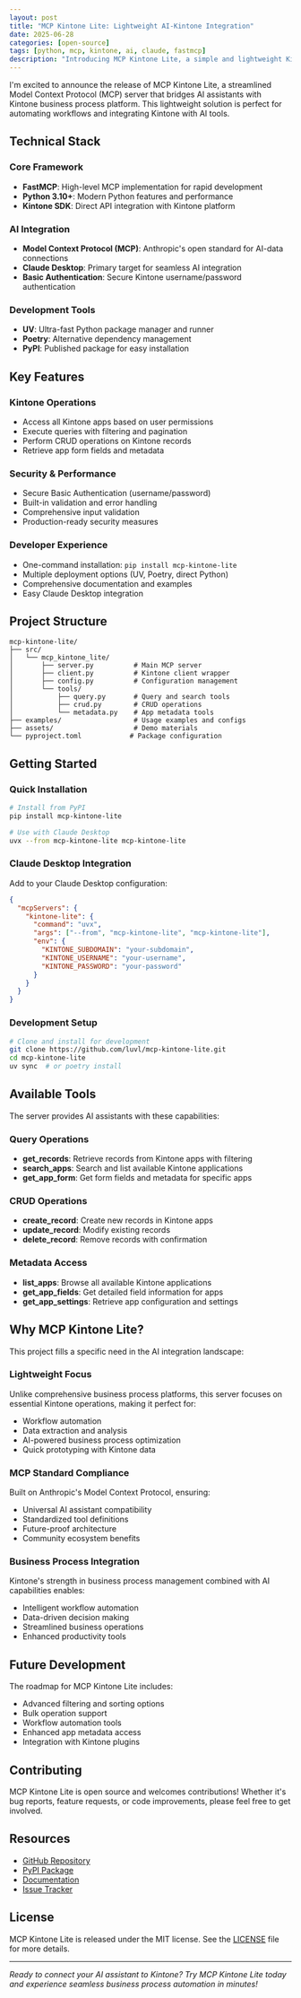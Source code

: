 ```yaml
---
layout: post
title: "MCP Kintone Lite: Lightweight AI-Kintone Integration"
date: 2025-06-28
categories: [open-source]
tags: [python, mcp, kintone, ai, claude, fastmcp]
description: "Introducing MCP Kintone Lite, a simple and lightweight Kintone MCP server for connecting AI assistants to Kintone applications and data"
---
```


I'm excited to announce the release of MCP Kintone Lite, a streamlined Model Context Protocol (MCP) server that bridges AI assistants with Kintone business process platform. This lightweight solution is perfect for automating workflows and integrating Kintone with AI tools.

## Technical Stack

### Core Framework
- **FastMCP**: High-level MCP implementation for rapid development
- **Python 3.10+**: Modern Python features and performance
- **Kintone SDK**: Direct API integration with Kintone platform

### AI Integration
- **Model Context Protocol (MCP)**: Anthropic's open standard for AI-data connections
- **Claude Desktop**: Primary target for seamless AI integration
- **Basic Authentication**: Secure Kintone username/password authentication

### Development Tools
- **UV**: Ultra-fast Python package manager and runner
- **Poetry**: Alternative dependency management
- **PyPI**: Published package for easy installation

## Key Features

### Kintone Operations
- Access all Kintone apps based on user permissions
- Execute queries with filtering and pagination
- Perform CRUD operations on Kintone records
- Retrieve app form fields and metadata

### Security & Performance
- Secure Basic Authentication (username/password)
- Built-in validation and error handling
- Comprehensive input validation
- Production-ready security measures

### Developer Experience
- One-command installation: `pip install mcp-kintone-lite`
- Multiple deployment options (UV, Poetry, direct Python)
- Comprehensive documentation and examples
- Easy Claude Desktop integration

## Project Structure
```plaintext
mcp-kintone-lite/
├── src/
│   └── mcp_kintone_lite/
│       ├── server.py          # Main MCP server
│       ├── client.py          # Kintone client wrapper
│       ├── config.py          # Configuration management
│       └── tools/
│           ├── query.py       # Query and search tools
│           ├── crud.py        # CRUD operations
│           └── metadata.py    # App metadata tools
├── examples/                  # Usage examples and configs
├── assets/                    # Demo materials
└── pyproject.toml            # Package configuration
```

## Getting Started

### Quick Installation
```bash
# Install from PyPI
pip install mcp-kintone-lite

# Use with Claude Desktop
uvx --from mcp-kintone-lite mcp-kintone-lite
```

### Claude Desktop Integration
Add to your Claude Desktop configuration:
```json
{
  "mcpServers": {
    "kintone-lite": {
      "command": "uvx",
      "args": ["--from", "mcp-kintone-lite", "mcp-kintone-lite"],
      "env": {
        "KINTONE_SUBDOMAIN": "your-subdomain",
        "KINTONE_USERNAME": "your-username",
        "KINTONE_PASSWORD": "your-password"
      }
    }
  }
}
```

### Development Setup
```bash
# Clone and install for development
git clone https://github.com/luvl/mcp-kintone-lite.git
cd mcp-kintone-lite
uv sync  # or poetry install
```

## Available Tools

The server provides AI assistants with these capabilities:

### Query Operations
- **get_records**: Retrieve records from Kintone apps with filtering
- **search_apps**: Search and list available Kintone applications
- **get_app_form**: Get form fields and metadata for specific apps

### CRUD Operations
- **create_record**: Create new records in Kintone apps
- **update_record**: Modify existing records
- **delete_record**: Remove records with confirmation

### Metadata Access
- **list_apps**: Browse all available Kintone applications
- **get_app_fields**: Get detailed field information for apps
- **get_app_settings**: Retrieve app configuration and settings

## Why MCP Kintone Lite?

This project fills a specific need in the AI integration landscape:

### Lightweight Focus
Unlike comprehensive business process platforms, this server focuses on essential Kintone operations, making it perfect for:
- Workflow automation
- Data extraction and analysis
- AI-powered business process optimization
- Quick prototyping with Kintone data

### MCP Standard Compliance
Built on Anthropic's Model Context Protocol, ensuring:
- Universal AI assistant compatibility
- Standardized tool definitions
- Future-proof architecture
- Community ecosystem benefits

### Business Process Integration
Kintone's strength in business process management combined with AI capabilities enables:
- Intelligent workflow automation
- Data-driven decision making
- Streamlined business operations
- Enhanced productivity tools

## Future Development

The roadmap for MCP Kintone Lite includes:
- Advanced filtering and sorting options
- Bulk operation support
- Workflow automation tools
- Enhanced app metadata access
- Integration with Kintone plugins

## Contributing

MCP Kintone Lite is open source and welcomes contributions! Whether it's bug reports, feature requests, or code improvements, please feel free to get involved.

## Resources

- [GitHub Repository](https://github.com/luvl/mcp-kintone-lite)
- [PyPI Package](https://pypi.org/project/mcp-kintone-lite/)
- [Documentation](https://github.com/luvl/mcp-kintone-lite#readme)
- [Issue Tracker](https://github.com/luvl/mcp-kintone-lite/issues)

## License

MCP Kintone Lite is released under the MIT license. See the [LICENSE](https://github.com/luvl/mcp-kintone-lite/blob/main/LICENSE) file for more details.

---

*Ready to connect your AI assistant to Kintone? Try MCP Kintone Lite today and experience seamless business process automation in minutes!*
